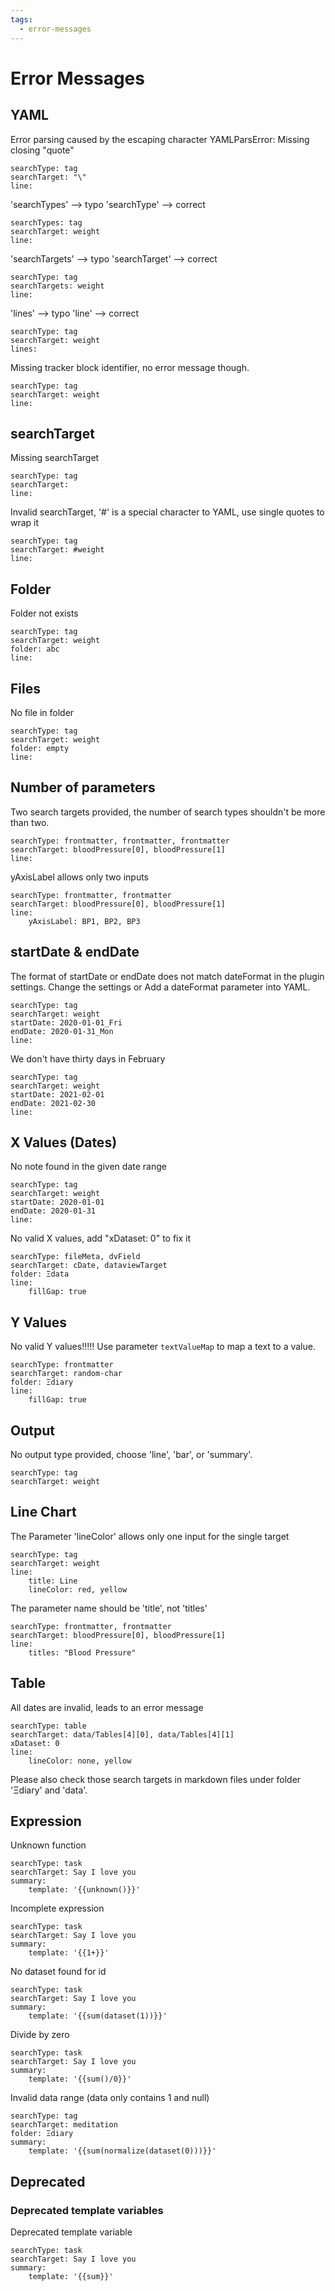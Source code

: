 ```yaml
---
tags:
  - error-messages
---
```

# Error Messages
## YAML

Error parsing caused by the escaping character YAMLParsError: Missing closing "quote"

```tracker
searchType: tag
searchTarget: "\"
line:
```

'searchTypes' --> typo
'searchType' --> correct

```tracker
searchTypes: tag
searchTarget: weight
line:
```

'searchTargets' --> typo
'searchTarget' --> correct

```tracker
searchType: tag
searchTargets: weight
line:
```

'lines' --> typo
'line' --> correct

```tracker
searchType: tag
searchTarget: weight
lines:
```

Missing tracker block identifier, no error message though.

```
searchType: tag
searchTarget: weight
line:
```

## searchTarget

Missing searchTarget

```tracker
searchType: tag
searchTarget:
line:
```

Invalid searchTarget, '#' is a special character to YAML, use single quotes to wrap it

```tracker
searchType: tag
searchTarget: #weight
line:
```

## Folder

Folder not exists

```tracker
searchType: tag
searchTarget: weight
folder: abc
line:
```

## Files

No file in folder

```tracker
searchType: tag
searchTarget: weight
folder: empty
line:
```

## Number of parameters

Two search targets provided, the number of search types shouldn't be more than two.

```tracker
searchType: frontmatter, frontmatter, frontmatter
searchTarget: bloodPressure[0], bloodPressure[1]
line:
```

yAxisLabel allows only two inputs

```tracker
searchType: frontmatter, frontmatter
searchTarget: bloodPressure[0], bloodPressure[1]
line:
    yAxisLabel: BP1, BP2, BP3
```

## startDate & endDate

The format of startDate or endDate does not match dateFormat in the plugin settings. Change the settings or Add a dateFormat parameter into YAML.

```tracker
searchType: tag
searchTarget: weight
startDate: 2020-01-01_Fri
endDate: 2020-01-31_Mon
line:
```

We don't have thirty days in February

```tracker
searchType: tag
searchTarget: weight
startDate: 2021-02-01
endDate: 2021-02-30
line:
```

## X Values (Dates)

No note found in the given date range

```tracker
searchType: tag
searchTarget: weight
startDate: 2020-01-01
endDate: 2020-01-31
line:
```

No valid X values, add "xDataset: 0" to fix it

```tracker
searchType: fileMeta, dvField
searchTarget: cDate, dataviewTarget
folder: Ξdata
line:
    fillGap: true
```

## Y Values

No valid Y values!!!!!
Use parameter `textValueMap` to map a text to a value.

```tracker
searchType: frontmatter
searchTarget: random-char
folder: Ξdiary
line:
    fillGap: true
```

## Output

No output type provided, choose 'line', 'bar', or 'summary'.

```tracker
searchType: tag
searchTarget: weight
```

## Line Chart

The Parameter 'lineColor' allows only one input for the single target

```tracker
searchType: tag
searchTarget: weight
line:
    title: Line
    lineColor: red, yellow
```

The parameter name should be 'title', not 'titles'

```tracker
searchType: frontmatter, frontmatter
searchTarget: bloodPressure[0], bloodPressure[1]
line:
    titles: "Blood Pressure"
```

## Table

All dates are invalid, leads to an error message

```tracker
searchType: table
searchTarget: data/Tables[4][0], data/Tables[4][1]
xDataset: 0
line:
    lineColor: none, yellow
```

Please also check those search targets in markdown files under folder 'Ξdiary' and 'data'.

## Expression

Unknown function

```tracker
searchType: task
searchTarget: Say I love you
summary:
    template: '{{unknown()}}'
```

Incomplete expression

```tracker
searchType: task
searchTarget: Say I love you
summary:
    template: '{{1+}}'
```

No dataset found for id

```tracker
searchType: task
searchTarget: Say I love you
summary:
    template: '{{sum(dataset(1))}}'
```

Divide by zero

```tracker
searchType: task
searchTarget: Say I love you
summary:
    template: '{{sum()/0}}'
```

Invalid data range (data only contains 1 and null)

```tracker
searchType: tag
searchTarget: meditation
folder: Ξdiary
summary:
    template: '{{sum(normalize(dataset(0)))}}'
```

## Deprecated

### Deprecated template variables

Deprecated template variable

```tracker
searchType: task
searchTarget: Say I love you
summary:
    template: '{{sum}}'
```

